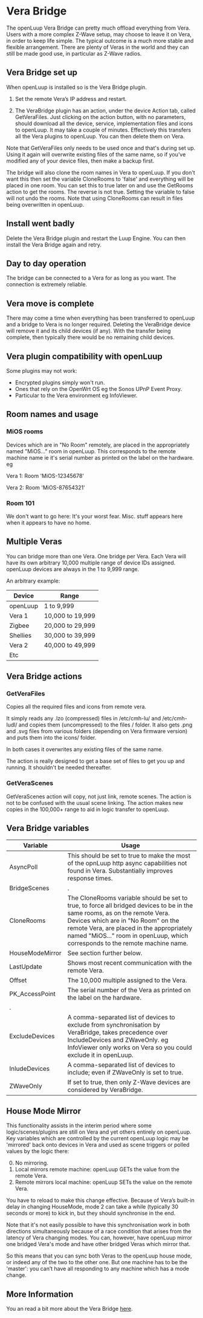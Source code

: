 # Vera Bridge
The openLuup Vera Bridge can pretty much offload everything from Vera. Users with a more complex Z-Wave setup, may choose to leave it on Vera, in order to keep life simple. The typical outcome is a much more stable and flexible arrangement. There are plenty of Veras in the world and they can still be made good use, in particular as Z-Wave radios.


## Vera Bridge set up
When openLuup is installed so is the Vera Bridge plugin.

1. Set the remote Vera’s IP address and restart.

2. The VeraBridge plugin has an action, under the device Action tab, called GetVeraFiles. Just clicking on the action button, with no parameters, should download all the device, service, implementation files and icons to openLuup. It may take a couple of minutes. Effectively this transfers all the Vera plugins to openLuup. You can then delete them on Vera.

Note that GetVeraFiles only needs to be used once and that's during set up. Using it again will overwrite existing files of the same name, so if you’ve modified any of your device files, then make a backup first.

The bridge will also clone the room names in Vera to openLuup. If you don't want this then set the variable CloneRooms to 'false' and everything will be placed in one room. You can set this to true later on and use the GetRooms action to get the rooms. The reverse is not true. Setting the variable to false will not undo the rooms. Note that using CloneRooms can result in files being overwritten in openLuup.

## Install went badly
Delete the Vera Bridge plugin and restart the Luup Engine. You can then install the Vera Bridge again and retry.

## Day to day operation
The bridge can be connected to a Vera for as long as you want. The connection is extremely reliable.

## Vera move is complete
There may come a time when everything has been transferred to openLuup and a bridge to Vera is no longer required. Deleting the VeraBridge device will remove it and its child devices (if any). With the transfer being complete, then typically there would be no remaining child devices.

## Vera plugin compatibility with openLuup
Some plugins may not work:

- Encrypted plugins simply won't run.
- Ones that rely on the OpenWrt OS eg the Sonos UPnP Event Proxy.
- Particular to the Vera environment eg InfoViewer.

## Room names and usage

### MiOS rooms
Devices which are in "No Room" remotely, are placed in the appropriately named "MiOS…" room in openLuup. This corresponds to the remote machine name ie it's serial number as printed on the label on the hardware. eg

Vera 1:  Room 'MiOS-12345678'

Vera 2:  Room 'MiOS-87654321'

### Room 101
We don't want to go here: It's your worst fear. Misc. stuff appears here when it appears to have no home.

## Multiple Veras
You can bridge more than one Vera. One bridge per Vera. Each Vera will have its own arbitrary 10,000 multiple range of device IDs assigned. openLuup devices are always in the 1 to 9,999 range.

An arbitrary example:

|Device|Range|
|---|---|
|openLuup|1 to 9,999|
|Vera 1| 10,000 to 19,999|
|Zigbee|20,000 to 29,999|
|Shellies|30,000 to 39,999|
|Vera 2|40,000 to 49,999|
|Etc||

## Vera Bridge actions

### GetVeraFiles
Copies all the required files and icons from remote vera.

It simply reads any .lzo (compressed) files in /etc/cmh-lu/ and /etc/cmh-ludl/ and copies them (uncompressed) to the files / folder. It also gets .png and .svg files from various folders (depending on Vera firmware version) and puts them into the icons/ folder.

In both cases it overwrites any existing files of the same name.

The action is really designed to get a base set of files to get you up and running. It shouldn't be needed thereafter.

### GetVeraScenes
GetVeraScenes action will copy, not just link, remote scenes. The action is not to be confused with the usual scene linking. The action makes new copies in the 100,000+ range to aid in logic transfer to openLuup.

## Vera Bridge variables
|Variable|Usage|
|---|---|
|AsyncPoll|This should be set to true to make the most of the opnLuup http async capabilities not found in Vera. Substantially improves response times.|
|BridgeScenes|.|
|CloneRooms|The CloneRooms variable should be set to true, to force all bridged devices to be in the same rooms, as on the remote Vera. Devices which are in "No Room" on the remote Vera, are placed in the appropriately named "MiOS..." room in openLuup, which corresponds to the remote machine name.|
|HouseModeMirror|See section further below.|
|LastUpdate|Shows most recent communication with the remote Vera.|
|Offset|The 10,000 multiple assigned to the Vera.|
|PK_AccessPoint|The serial number of the Vera as printed on the label on the hardware.|
|.||
|ExcludeDevices|A comma-separated list of devices to exclude from synchronisation by VeraBridge, takes precedence over IncludeDevices and ZWaveOnly. eg InfoViewer only works on Vera so you could exclude it in openLuup.|
|InludeDevices|A comma-separated list of devices to include; even if ZWaveOnly is set to true.|
|ZWaveOnly|If set to true, then only Z-Wave devices are considered by VeraBridge.|

## House Mode Mirror
This functionality assists in the interim period where some logic/scenes/plugins are still on Vera and yet others entirely on openLuup. Key variables which are controlled by the current openLuup logic may be 'mirrored' back onto devices in Vera and used as scene triggers or polled values by the logic there:

0. No mirroring.
1. Local mirrors remote machine: openLuup GETs the value from the remote Vera.
2. Remote mirrors local machine: openLuup SETs the value on the remote Vera.

You have to reload to make this change effective. Because of Vera’s built-in delay in changing HouseMode, mode 2 can take a while (typically 30 seconds or more) to kick in, but they should synchronise in the end.

Note that it's not easily possible to have this synchronisation work in both directions simultaneously because of a race condition that arises from the latency of Vera changing modes. You can, however, have openLuup mirror one bridged Vera's mode and have other bridged Veras which mirror that.

So this means that you can sync both Veras to the openLuup house mode, or indeed any of the two to the other one. But one machine has to be the 'master': you can’t have all responding to any machine which has a mode change.

## More Information
You an read a bit more about the Vera Bridge [here](openluup?id=more-about-verabridge).
